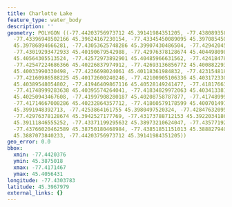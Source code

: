 ```yaml
---
title: Charlotte Lake
feature_type: water_body
description: ''
geometry: POLYGON ((-77.44203756973712 45.39141984351205, -77.43808935806756 45.39395135492371,
  -77.43396948502166 45.39624167230154, -77.43345450089095 45.39708545004213, -77.4319953791869
  45.39786894666281, -77.43053625748286 45.39907430486504, -77.42942045853323 45.40003857291432,
  -77.43019293472933 45.40190679542988, -77.42976378128674 45.40449809858115, -77.42830465958271
  45.40564305513524, -77.42572973892901 45.40485966631562, -77.42418478653681 45.40365443153437,
  -77.42547224686366 45.40226837974912, -77.42693136856772 45.40088229395803, -77.42624472305977
  45.40033990330498, -77.4236698024061 45.40118361984832, -77.42315481827535 45.401665737931,
  -77.42160986588225 45.40172600240246, -77.42100905106336 45.40317233042277, -77.41980742142466
  45.40389548054802, -77.41946409867116 45.40528149241477, -77.41817663834432 45.40528149241477,
  -77.41748999283638 45.40395574264041, -77.41834829972063 45.40341338149283, -77.42032240555541
  45.40250943467608, -77.41997908280187 45.40208758787877, -77.41748999283638 45.40299154144512,
  -77.41714667008286 45.40232864357712, -77.41860579178599 45.40070149765222, -77.42160986588225
  45.3991948392713, -77.4253864161755 45.3980497520324, -77.42847632095992 45.3965430229411,
  -77.42976378128674 45.3942527177769, -77.43173788712153 45.39220341868506, -77.43328283951374
  45.39111846555252, -77.43371199295632 45.38973210624047, -77.43577192947924 45.38816487650503,
  -77.43766020462589 45.38750180468984, -77.43851851151013 45.38882794054267, -77.44040678665675
  45.3887073840233, -77.44203756973712 45.39141984351205))
geo_error: 0.0
bbox:
  xmin: -77.4420376
  ymin: 45.3875018
  xmax: -77.4171467
  ymax: 45.4056431
longitude: -77.4303783
latitude: 45.3967979
external_links: {}
---
```

